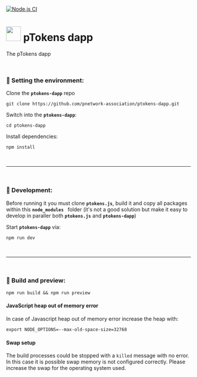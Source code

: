 [![Node.js CI](https://github.com/pnetwork-association/ptokens-dapp/actions/workflows/test.yml/badge.svg)](https://github.com/pnetwork-association/ptokens-dapp/actions/workflows/test.yml)
# <img src="https://user-images.githubusercontent.com/26067523/223670985-a1bfa5be-6d47-489a-9c08-88f82a215ee5.svg" width="40"/> pTokens dapp

The pTokens dapp

&nbsp;

### :house_with_garden: Setting the environment:

Clone the __`ptokens-dapp`__ repo

```
git clone https://github.com/pnetwork-association/ptokens-dapp.git
```

Switch into the __`ptokens-dapp`__:

```
cd ptokens-dapp
```

Install dependencies:

```
npm install
```

&nbsp;

***

&nbsp;

### :wrench: Development:

Before running it you must clone __`ptokens.js`__, build it and copy all packages within this __`node_modules `__
folder (it's not a good solution but make it easy to develop in paraller both __`ptokens.js`__ and __`ptokens-dapp`__)


Start __`ptokens-dapp`__ via:

```
npm run dev
```

&nbsp;

***

&nbsp;

### :rocket: Build and preview:

```
npm run build && npm run preview
```

#### JavaScript heap out of memory error

In case of Javascript heap out of memory error increase the heap with:

```
export NODE_OPTIONS=--max-old-space-size=32768
```

#### Swap setup

The build processes could be stopped with a `killed` message with no error. In this case it is possible swap memory is not configured correctly. Please increase the swap for the operating system used.

